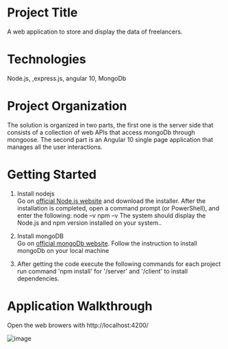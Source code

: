 # Project Title
A web application to store and display the data of freelancers.

# Technologies
Node.js, ,express.js, angular 10, MongoDb

# Project Organization
The solution is organized in two parts, the first one is the server side that consists of a collection of  web APIs that access mongoDb through mongoose.
The second part is an Angular 10 single page application that manages all the user interactions.

# Getting Started
1. Install nodejs\
   Go on [official Node.js website](https://nodejs.org/) and download the installer.
   After the installation is completed, open a command prompt (or PowerShell), and enter the following: 
   node –v
   npm –v
   The system should display the Node.js and npm version installed on your system..
   
2. Install mongoDB\
   Go on [official mongoDb website](https://docs.mongodb.com/manual/tutorial/install-mongodb-on-windows/).
   Follow the instruction to install mongoDb on your local machine
   
3. After getting the code execute the following commands for each project\
   run command 'npm install' for '/server' and '/client' to install dependencies. 

# Application Walkthrough
Open the web browers with http://localhost:4200/

![image](https://user-images.githubusercontent.com/16623796/86535172-f213fe80-bf10-11ea-9834-efdd7609cf1f.png)
